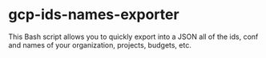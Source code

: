 # gcp-ids-names-exporter
This Bash script allows you to quickly export into a JSON all of the ids, conf and names of your organization, projects, budgets, etc. 
